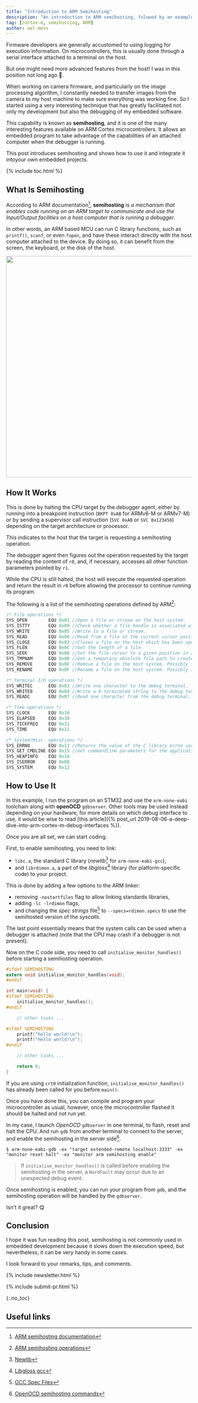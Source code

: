 ```yaml
---
title: "Introduction to ARM Semihosting"
description: "An introduction to ARM semihosting, folowed by an example with OpenOCD and arm-none-eabi toolchain"
tag: [cortex-m, semihosting, ARM]
author: ael-mess
---
```


Firmware developers are generally accustomed to using logging for execution information. On microcontrollers, this is usually done through a serial interface attached to a terminal on the host.

But one might need more advanced features from the host! I was in this position not long ago 🤨.

When working on camera firmware, and particularly on the image processing algorithm, I constantly needed to transfer images from the camera to my host machine to make sure everything was working fine. So I started using a very interesting technique that has greatly facilitated not only my development but also the debugging of my embedded software.

This capability is known as **semihosting**, and it is one of the many interesting features available on ARM Cortex microcontrollers. It allows an embedded program to take advantage of the capabilities of an attached computer when the debugger is running.

<!-- excerpt start -->
This post introduces semihosting and shows how to use it and integrate it intoyour own embedded projects.
<!-- excerpt end -->

{% include toc.html %}

## What Is Semihosting

According to ARM documentation[^1], **semihosting** is _a mechanism that enables code running on an ARM target to communicate and use the Input/Output facilities on a host computer that is running a debugger_.

In other words, an ARM based MCU can run C library functions, such as `printf()`, `scanf`, or even `fopen`, and have these interact directly with the host computer attached to the device. By doing so, it can benefit from the screen, the keyboard, or the disk of the host.

<p align="center">
  <img width="600" src="{% img_url semihosting/semihosting_overview.png %}"/>
</p>

## How It Works

This is done by halting the CPU target by the debugger agent, either by running into a breakpoint instruction (`BKPT 0xAB`  for ARMv6-M or ARMv7-M) or by sending a supervisor call instruction (`SVC 0xAB` or `SVC 0x123456`) depending on the target architecture or processor.

This indicates to the host that the target is requesting a semihosting operation.

The debugger agent then figures out the operation requested by the target by reading the content of `r0`, and, if necessary, accesses all other function parameters pointed by `r1`.

While the CPU is still halted, the host will execute the requested operation and return the result in `r0` before allowing the processor to continue running its program.

The following is a list of the semihosting operations defined by ARM[^2]:

```c
/* File operations */
SYS_OPEN        EQU 0x01 //Open a file or stream on the host system.
SYS_ISTTY       EQU 0x09 //Check whether a file handle is associated with a file or a stream/terminal such as stdout.
SYS_WRITE       EQU 0x05 //Write to a file or stream.
SYS_READ        EQU 0x06 //Read from a file at the current cursor position.
SYS_CLOSE       EQU 0x02 //Closes a file on the host which has been opened by SYS_OPEN.
SYS_FLEN        EQU 0x0C //Get the length of a file.
SYS_SEEK        EQU 0x0A //Set the file cursor to a given position in a file.
SYS_TMPNAM      EQU 0x0D //Get a temporary absolute file path to create a temporary file.
SYS_REMOVE      EQU 0x0E //Remove a file on the host system. Possibly insecure!
SYS_RENAME      EQU 0x0F //Rename a file on the host system. Possibly insecure!

/* Terminal I/O operations */
SYS_WRITEC      EQU 0x03 //Write one character to the debug terminal.
SYS_WRITE0      EQU 0x04 //Write a 0-terminated string to the debug terminal.
SYS_READC       EQU 0x07 //Read one character from the debug terminal.

/* Time operations */
SYS_CLOCK       EQU 0x10
SYS_ELAPSED     EQU 0x30
SYS_TICKFREQ    EQU 0x31
SYS_TIME        EQU 0x11

/* System/Misc. operations */
SYS_ERRNO       EQU 0x13 //Returns the value of the C library errno variable that is associated with the semihosting implementation.
SYS_GET_CMDLINE EQU 0x15 //Get commandline parameters for the application to run with (argc and argv for main())
SYS_HEAPINFO    EQU 0x16
SYS_ISERROR     EQU 0x08
SYS_SYSTEM      EQU 0x12
```

## How to Use It

In this example, I run the program on an STM32 and use the `arm-none-eabi` toolchain along with **openOCD** `gdbserver`. Other tools may be used instead depending on your hardware, for more details on which debug interface to use, it would be wise to read [this article]({% post_url 2019-08-06-a-deep-dive-into-arm-cortex-m-debug-interfaces %}).

Once you are all set, we can start coding.

First, to enable semihosting, you need to link:
* `libc.a`, the standard C library (*newlib*[^3] for `arm-none-eabi-gcc`),
* and `librdimon.a`, a part of the *libgloss*[^4] library (for platform-specific code) to your project.

This is done by adding a few options to the ARM linker:
* removing `-nostartfiles` flag to allow linking standards libraries,
* adding `-lc -lrdimon` flags,
* and changing the *spec strings* file[^5] to `--specs=rdimon.specs` to use the semihosted version of the *syscalls*.

The last point essentially means that the system calls can be used when a debugger is attached (note that the CPU may crash if a debugger is not present).

Now on the C code side, you need to call `initialise_monitor_handles()` before starting a semihosting operation.

```c
#ifdef SEMIHOSTING
extern void initialise_monitor_handles(void);
#endif

int main(void) {
#ifdef SEMIHOSTING
  	initialise_monitor_handles();
#endif

  	// other tasks ...

#ifdef SEMIHOSTING
    printf("hello world!\n");
    printf("hello world!\n");
#endif

    // other tasks ...

  	return 0;
}
```

If you are using `crt0` initialization function, `initialise_monitor_handles()` has already been called for you before `main()`.

Once you have done this, you can compile and program your microcontroller as usual, however, once the microcontroller flashed it should be halted and not run yet.

In my case, I launch *OpenOCD* `gdbserver` in one terminal, to flash, reset and halt the CPU. And run `gdb` from another terminal to connect to the server, and enable the semihosting in the server side[^6].

```shell
$ arm-none-eabi-gdb -ex "target extended-remote localhost:3333" -ex "monitor reset halt" -ex "monitor arm semihosting enable"
```

> If `initialise_monitor_handles()` is called before enabling the semihosting in the server, a `HardFault` may occur due to an unexpected debug event.

Once semihosting is enabled, you can run your program from `gdb`, and the semihosting operation will be handled by the `gdbserver`.

Isn't it great? 😋

## Conclusion

I hope it was fun reading this post, semihosting is not commonly used in embedded development because it slows down the execution speed, but nevertheless, it can be very handy in some cases.

I look forward to your remarks, tips, and comments.

<!-- Interrupt Keep START -->
{% include newsletter.html %}

{% include submit-pr.html %}
<!-- Interrupt Keep END -->

{:.no_toc}

## Useful links

<!-- prettier-ignore-start -->
[^1]: [ARM semihosting documentation](https://developer.arm.com/documentation/dui0471/i/semihosting/what-is-semihosting-?lang=en)
[^2]: [ARM semihosting operations](https://developer.arm.com/documentation/dui0471/i/semihosting/semihosting-operations?lang=en)
[^3]: [Newlib](https://www.embedded.com/embedding-with-gnu-newlib/)
[^4]: [Libgloss gcc](https://sca.uwaterloo.ca/coldfire/gcc-doc/docs/porting_1.html)
[^5]: [GCC Spec Files](https://gcc.gnu.org/onlinedocs/gcc/Spec-Files.html)
[^6]: [OpenOCD semihosting commands](http://openocd.org/doc/html/Architecture-and-Core-Commands.html#Architecture-and-Core-Commands)
<!-- prettier-ignore-end -->
